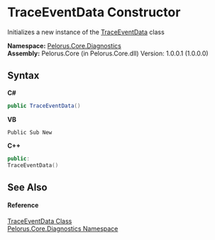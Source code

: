 # TraceEventData Constructor 
 

Initializes a new instance of the <a href="707B7152">TraceEventData</a> class

**Namespace:**&nbsp;<a href="9C794B0B">Pelorus.Core.Diagnostics</a><br />**Assembly:**&nbsp;Pelorus.Core (in Pelorus.Core.dll) Version: 1.0.0.1 (1.0.0.0)

## Syntax

**C#**<br />
``` C#
public TraceEventData()
```

**VB**<br />
``` VB
Public Sub New
```

**C++**<br />
``` C++
public:
TraceEventData()
```


## See Also


#### Reference
<a href="707B7152">TraceEventData Class</a><br /><a href="9C794B0B">Pelorus.Core.Diagnostics Namespace</a><br />